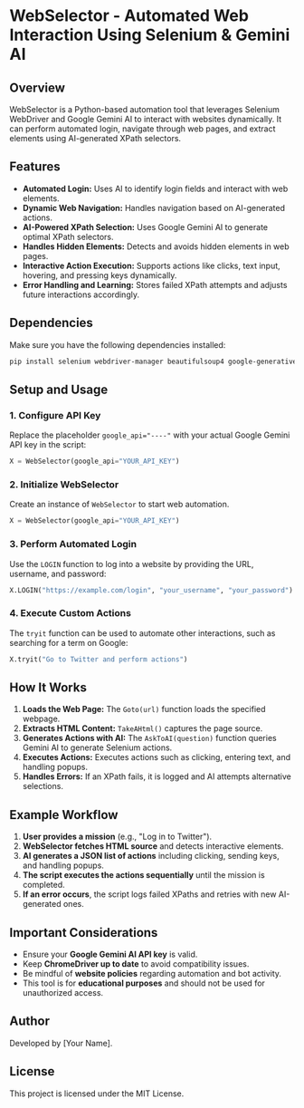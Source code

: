 # WebSelector - Automated Web Interaction Using Selenium & Gemini AI

## Overview
WebSelector is a Python-based automation tool that leverages Selenium WebDriver and Google Gemini AI to interact with websites dynamically. It can perform automated login, navigate through web pages, and extract elements using AI-generated XPath selectors.

## Features
- **Automated Login:** Uses AI to identify login fields and interact with web elements.
- **Dynamic Web Navigation:** Handles navigation based on AI-generated actions.
- **AI-Powered XPath Selection:** Uses Google Gemini AI to generate optimal XPath selectors.
- **Handles Hidden Elements:** Detects and avoids hidden elements in web pages.
- **Interactive Action Execution:** Supports actions like clicks, text input, hovering, and pressing keys dynamically.
- **Error Handling and Learning:** Stores failed XPath attempts and adjusts future interactions accordingly.

## Dependencies
Make sure you have the following dependencies installed:

```bash
pip install selenium webdriver-manager beautifulsoup4 google-generativeai
```

## Setup and Usage

### 1. Configure API Key
Replace the placeholder `google_api="----"` with your actual Google Gemini API key in the script:

```python
X = WebSelector(google_api="YOUR_API_KEY")
```

### 2. Initialize WebSelector
Create an instance of `WebSelector` to start web automation.

```python
X = WebSelector(google_api="YOUR_API_KEY")
```

### 3. Perform Automated Login
Use the `LOGIN` function to log into a website by providing the URL, username, and password:

```python
X.LOGIN("https://example.com/login", "your_username", "your_password")
```

### 4. Execute Custom Actions
The `tryit` function can be used to automate other interactions, such as searching for a term on Google:

```python
X.tryit("Go to Twitter and perform actions")
```

## How It Works
1. **Loads the Web Page:** The `Goto(url)` function loads the specified webpage.
2. **Extracts HTML Content:** `TakeAHtml()` captures the page source.
3. **Generates Actions with AI:** The `AskToAI(question)` function queries Gemini AI to generate Selenium actions.
4. **Executes Actions:** Executes actions such as clicking, entering text, and handling popups.
5. **Handles Errors:** If an XPath fails, it is logged and AI attempts alternative selections.

## Example Workflow
1. **User provides a mission** (e.g., "Log in to Twitter").
2. **WebSelector fetches HTML source** and detects interactive elements.
3. **AI generates a JSON list of actions** including clicking, sending keys, and handling popups.
4. **The script executes the actions sequentially** until the mission is completed.
5. **If an error occurs**, the script logs failed XPaths and retries with new AI-generated ones.

## Important Considerations
- Ensure your **Google Gemini AI API key** is valid.
- Keep **ChromeDriver up to date** to avoid compatibility issues.
- Be mindful of **website policies** regarding automation and bot activity.
- This tool is for **educational purposes** and should not be used for unauthorized access.

## Author
Developed by [Your Name].

## License
This project is licensed under the MIT License.

